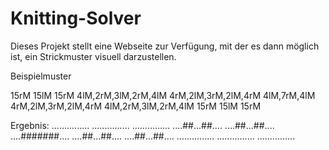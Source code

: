# Knitting-Solver

Dieses Projekt stellt eine Webseite zur Verfügung, mit der es dann möglich ist, ein Strickmuster visuell darzustellen.

Beispielmuster

15rM
15lM
15rM
4lM,2rM,3lM,2rM,4lM
4rM,2lM,3rM,2lM,4rM
4lM,7rM,4lM
4rM,2lM,3rM,2lM,4rM
4lM,2rM,3lM,2rM,4lM
15rM
15lM
15rM

Ergebnis:
...............
...............
...............
....##...##....
....##...##....
....#######....
....##...##....
....##...##....
...............
...............
...............

